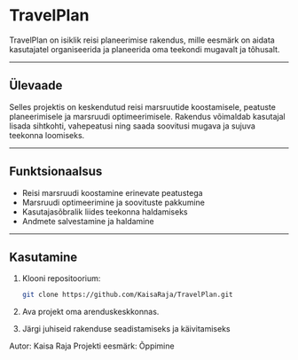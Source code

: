 # TravelPlan

TravelPlan on isiklik reisi planeerimise rakendus, mille eesmärk on aidata kasutajatel organiseerida ja planeerida oma teekondi mugavalt ja tõhusalt.

---

## Ülevaade

Selles projektis on keskendutud reisi marsruutide koostamisele, peatuste planeerimisele ja marsruudi optimeerimisele. Rakendus võimaldab kasutajal lisada sihtkohti, vahepeatusi ning saada soovitusi mugava ja sujuva teekonna loomiseks.

---

## Funktsionaalsus

- Reisi marsruudi koostamine erinevate peatustega
- Marsruudi optimeerimine ja soovituste pakkumine
- Kasutajasõbralik liides teekonna haldamiseks
- Andmete salvestamine ja haldamine

---

## Kasutamine

1. Klooni repositoorium:
   ```bash
   git clone https://github.com/KaisaRaja/TravelPlan.git
2. Ava projekt oma arenduskeskkonnas.

3. Järgi juhiseid rakenduse seadistamiseks ja käivitamiseks

Autor: Kaisa Raja
Projekti eesmärk: Õppimine
